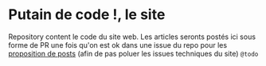 # Putain de code !, le site

Repository content le code du site web. Les articles seronts postés ici sous forme de PR une fois qu'on est ok dans une issue du repo pour les [proposition de posts](https://github.com/putaindecode/propositions-de-posts) (afin de pas poluer les issues techniques du site)
`@todo`
